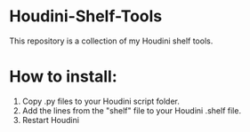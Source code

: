 # Houdini-Shelf-Tools

This repository is a collection of my Houdini shelf tools.

# How to install:
1. Copy .py files to your Houdini script folder.
2. Add the lines from the "shelf" file to your Houdini .shelf file.
3. Restart Houdini
